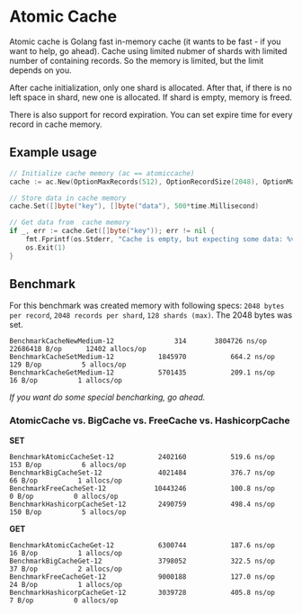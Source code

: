 # Atomic Cache

Atomic cache is Golang fast in-memory cache (it wants to be fast - if you want to help, go ahead). Cache using limited nubmer of shards with limited number of containing records. So the memory is limited, but the limit depends on you.

After cache initialization, only one shard is allocated. After that, if there is no left space in shard, new one is allocated. If shard is empty, memory is freed.

There is also support for record expiration. You can set expire time for every record in cache memory.

## Example usage

```go
// Initialize cache memory (ac == atomiccache)
cache := ac.New(OptionMaxRecords(512), OptionRecordSize(2048), OptionMaxShards(48))

// Store data in cache memory
cache.Set([]byte("key"), []byte("data"), 500*time.Millisecond)

// Get data from  cache memory
if _, err := cache.Get([]byte("key")); err != nil {
    fmt.Fprintf(os.Stderr, "Cache is empty, but expecting some data: %v", err)
    os.Exit(1)
}
```

## Benchmark

For this benchmark was created memory with following specs: `2048 bytes per record`, `2048 records per shard`, `128 shards (max)`. The 2048 bytes was set.

```
BenchmarkCacheNewMedium-12       	     314	   3804726 ns/op	22686418 B/op	   12402 allocs/op
BenchmarkCacheSetMedium-12       	 1845970	       664.2 ns/op	     129 B/op	       5 allocs/op
BenchmarkCacheGetMedium-12       	 5701435	       209.1 ns/op	      16 B/op	       1 allocs/op
```

*If you want do some special bencharking, go ahead.*

### AtomicCache vs. BigCache vs. FreeCache vs. HashicorpCache

**SET**
```
BenchmarkAtomicCacheSet-12       	 2402160	       519.6 ns/op	     153 B/op	       6 allocs/op
BenchmarkBigCacheSet-12          	 4021484	       376.7 ns/op	      66 B/op	       1 allocs/op
BenchmarkFreeCacheSet-12         	10443246	       100.8 ns/op	       0 B/op	       0 allocs/op
BenchmarkHashicorpCacheSet-12    	 2490759	       498.4 ns/op	     150 B/op	       5 allocs/op
```

**GET**
```
BenchmarkAtomicCacheGet-12       	 6300744	       187.6 ns/op	      16 B/op	       1 allocs/op
BenchmarkBigCacheGet-12          	 3798052	       322.5 ns/op	      37 B/op	       2 allocs/op
BenchmarkFreeCacheGet-12         	 9000188	       127.0 ns/op	      24 B/op	       1 allocs/op
BenchmarkHashicorpCacheGet-12    	 3039728	       405.8 ns/op	       7 B/op	       0 allocs/op

```
